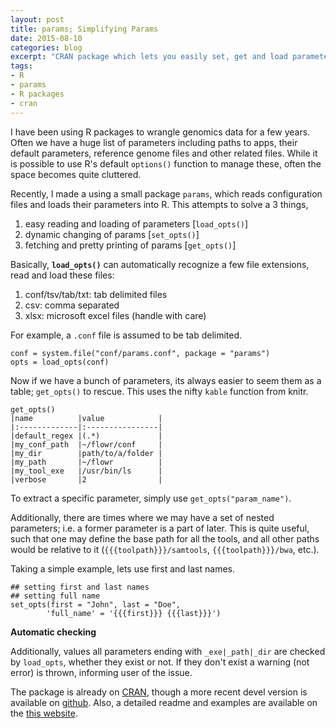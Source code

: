 ```yaml
---
layout: post
title: params; Simplifying Params
date: 2015-08-10
categories: blog
excerpt: "CRAN package which lets you easily set, get and load parameters/optsions, on [cran](https://cran.rstudio.com/web/packages/params/index.html)"
tags:
- R
- params
- R packages
- cran
---
```



I have been using R packages to wrangle genomics data for a few years. Often we have a huge list of parameters including paths to apps, their default parameters, reference genome files and other related files. While it is possible to use R's default `options()` function to manage these, often the space becomes quite cluttered.

Recently, I made a using a small package `params`, which reads configuration files and loads their parameters into R. This attempts to solve a 3 things,

1. easy reading and loading of parameters [`load_opts()`]
2. dynamic changing of params [`set_opts()`]
3. fetching and pretty printing of params [`get_opts()`]


Basically, **`load_opts()`** can automatically recognize a few file extensions, read and load these files:

1. conf/tsv/tab/txt: tab delimited files
2. csv: comma separated
3. xlsx: microsoft excel files (handle with care)

For example, a `.conf` file is assumed to be tab delimited.

```
conf = system.file("conf/params.conf", package = "params")
opts = load_opts(conf)
```

Now if we have a bunch of parameters, its always easier to seem them as a table; `get_opts()` to rescue. This uses the nifty `kable` function from knitr.

```
get_opts()
|name          |value            |
|:-------------|:----------------|
|default_regex |(.*)             |
|my_conf_path  |~/flowr/conf     |
|my_dir        |path/to/a/folder |
|my_path       |~/flowr          |
|my_tool_exe   |/usr/bin/ls      |
|verbose       |2                |
```

To extract a specific parameter, simply use `get_opts("param_name")`.

Additionally, there are times where we may have a set of nested parameters; i.e. a former parameter is a part of later. This is quite useful, such that one may define the base path for all the tools, and all other paths would be relative to it (`{{{toolpath}}}/samtools`, `{{{toolpath}}}/bwa`, etc.).

Taking a simple example, lets use first and last names.

```
## setting first and last names
## setting full name
set_opts(first = "John", last = "Doe",
        'full_name' = '{{{first}}} {{{last}}}')
```

**Automatic checking**

Additionally, values all parameters ending with `_exe|_path|_dir` are checked by `load_opts`, whether they exist or not. If they don't exist a warning (not error) is thrown, informing user of the issue.

The package is already on [CRAN](https://cran.rstudio.com/web/packages/params/index.html), though a more recent devel version is available on [github](https://github.com/sahilseth/params). Also, a detailed readme and examples are available on the [this website](http://sahilseth.com/params/).
